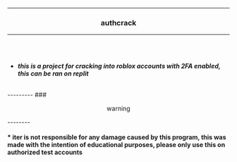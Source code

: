 --------

### <p align="center">authcrack</p>

---------

<br><br>
<strong> <i>
* this is a project for cracking into roblox accounts with 2FA enabled, this can be ran on replit
</strong> </i>
</br>
---------
### <p align="center">warning</p>
--------
<br><br>
<strong>
* iter is not responsible for any damage caused by this program, this was made with the intention of educational purposes, please only use this on authorized test accounts
</strong>
</br>
